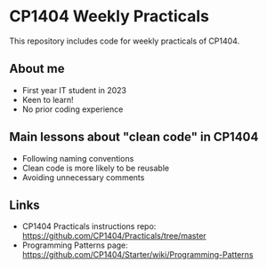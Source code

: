 # CP1404 Weekly Practicals

This repository includes code for weekly practicals of CP1404.

## About me
- First year IT student in 2023
- Keen to learn!
- No prior coding experience


## Main lessons about "clean code" in CP1404

- Following naming conventions 
- Clean code is more likely to be reusable
- Avoiding unnecessary comments

## Links

- CP1404 Practicals instructions repo: https://github.com/CP1404/Practicals/tree/master 
- Programming Patterns page: https://github.com/CP1404/Starter/wiki/Programming-Patterns